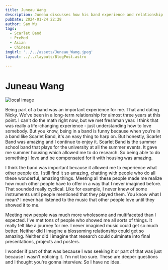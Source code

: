 ```yaml
---
title: Juneau Wang
description: Juneau discusses how his band experience and relationship fostered personal growth.
pubDate: 2024-01-24 22:28
author: Sam Wu
tags:
  - Scarlet Band
  - PreMed
  - Asian
  - Chinese
imgUrl: '../../assets/Juneau_Wang.jpeg'
layout: ../../layouts/BlogPost.astro

---
```

# Juneau Wang

![local image](../../assets/Juneau_Wang.jpeg)

Being part of a band was an important experience for me. That and dating Nicky. We've been in a long-term relationship for almost three years at this point. I can't do the math right now, but we met freshman year. I think that was really a life-changing experience - just understanding how to love somebody. But you know, being in a band is funny because when you’re in a band like Scarlet Band, it's an easy thing to harp on. But honestly, Scarlet Band was amazing and I continue to enjoy it. Scarlet Band is the summer school band that plays for the university at all the summer events. It gave me summer housing which allowed me to do research. So being able to do something I love and be compensated for it with housing was amazing. 

I think the band was important because it allowed me to experience what other people do. I still find it so amazing, chatting with people who do all these wonderful, amazing things. Meeting all these people made me realize how much other people have to offer in a way that I never imagined before. That sounded really cyclical. Like for example, I never knew of some instruments until people mentioned that they played them. You know what I mean? I never had listened to the music that other people love until they showed it to me. 

Meeting new people was much more wholesome and multifaceted than I expected. I’ve met tons of people who showed me all sorts of things. It really felt like a journey for me. I never imagined music could get so much better. Neither did I imagine a blossoming relationship could get so amazing. Neither did I imagine that research could culminate into final presentations, projects and posters.

I wonder if part of that was because I was seeking it or part of that was just because I wasn't noticing it. I'm not too sure. These are deeper questions and I thought you're gonna interview. So I have no idea.

